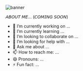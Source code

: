 ![banner](https://i.ibb.co/phdG4KY/README-md-MAtheus-Barbosa-Almeida-1.gif)



𝘈𝘉𝘖𝘜𝘛 𝘔𝘌... (𝘊𝘖𝘔𝘐𝘕𝘎 𝘚𝘖𝘖𝘕) 



- 🔭 I’m currently working on ...
- 🌱 I’m currently learning ...
- 👯 I’m looking to collaborate on ...
- 🤔 I’m looking for help with ...
- 💬 Ask me about ...
- 📫 How to reach me: ...
- 😄 Pronouns: ...
- ⚡ Fun fact: ...
